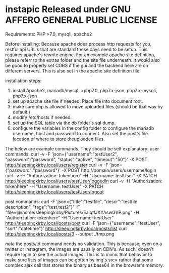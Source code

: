 # instapic Released under GNU AFFERO GENERAL PUBLIC LICENSE

Requirements: PHP >7.0, mysqli, apache2

Before installing:
Because apache does process http requests for you, restful api URL's that are standard these days need to be setup. This requires apache's rewrite engine. For an example apache site definition, please referr to the extras folder and the site file underneath. It would also be good to properly set CORS if the gui and the backend here are on different servers. This is also set in the apache site definition file.


installation steps:
1) install Apache2, mariadb/mysql, >php7.0, php7.x-json, php7.x-mysqli, php7.x-json
2) set up apache site file if needed. Place file into document root.
3) make sure php is allowed to move uploaded files (should be that way by default.)
4) modify /etc/hosts if needed.
5) set up the SQL table via the db folder's sql dump.
6) configure the variables in the config folder to configure the mariadb username, host and password to connect. Also set the post's file location of where to store theuploaded files.

The below are example commands. They should be self explanatory:
  user commands:
  curl -v -F 'json={"username":"testUser2", "password":"password", "status":"active", "timeout":"50"}' -X POST http://sleepingkirby.local/users/register
  curl -v -F 'json={"password":"password"}' -X POST http://domain/users/username/login
  curl -v -H "Authorization: tokenhere" -H "Username: testUser" -X PATCH http://sleepingkirby.local/users/testUser/loggedIn
  curl -v -H "Authorization: tokenhere" -H "Username: testUser" -X PATCH http://sleepingkirby.local/users/testUser/logout

  post commands:
  curl -F 'json={"title":"testfile", "descr":"testfile description", "tags":"test,test2"}' -F "file=@/home/sleepingkirby/Pictures/EalqtfJXYAswGVP.png" -H "Authorization: tokenhere" -H "Username: testUser" http://sleepingkirby.local/posts/post
  curl -F 'json={"username":"testUser", "sort":"datetime"}' http://sleepingkirby.local/posts/list
  curl http://sleepingkirby.local/posts/3 --output ./tmp.png

*note* the posts/id command needs no validation. This is because, even on a twitter or instagram, the images are usually on CDN's. As such, doesn't require login to see the actual images. This is to mimic that behavior to make sure lists of images can be gotten by img's src= rather that some complex ajax call that stores the binary as base64 in the browser's memory.
